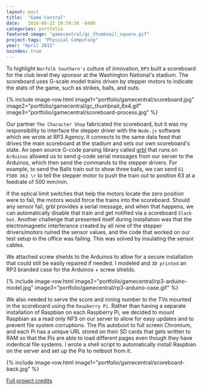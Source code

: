 ```yaml
---
layout: post
title:  "Game Central"
date:   2016-06-22 10:59:56 -0400
categories: portfolio
featured-image: "gamecentral/gc_thumbnail_square.gif"
project-tags: "Physical Computing"
year: "April 2015"
noindex: true
---
```

To highlight `Norfolk Southern's` culture of innovation, `RP3` built a scoreboard for the club level they sponsor at the Washington National's stadium. The scoreboard uses G-scale model trains driven by stepper motors to indicate the stats of the game, such as strikes, balls, and outs.

{% include image-row.html image1="portfolio/gamecentral/scoreboard.jpg" image2="portfolio/gamecentral/gc_thumbnail_6x4.gif" image3="portfolio/gamecentral/scoreboard-process.jpg" %}

Our partner `The Character Shop` fabricated the scoreboard, but it was my responsibility to interface the stepper driver with the `Node.js` software which we wrote at RP3 Agency. It connects to the same data feed that drives the main scoreboard at the stadium and sets our own scoreboard's state. An open source G-code parsing library called [grbl](https://github.com/grbl/grbl) that runs on `Arduinos` allowed us to send g-code serial messages from our server to the Arduinos, which then send the commands to the stepper drivers. For example, to send the Balls train out to show three balls, we can send `G1 F500 X63 \r` to tell the stepper motor to push the train out to position 63 at a feedrate of 500 mm/min.

If the optical limit switches that help the motors locate the zero position were to fail, the motors would force the trains into the scoreboard. Should any sensor fail, grbl provides a serial message, and when that happens, we can automatically disable that train and get notified via a scoreboard `Slack bot`. Another challenge that presented itself during installation was that the electromagnetic interferance created by all nine of the stepper drivers/motors ruined the sensor values, and the code that worked on our test setup in the office was failing. This was solved by insulating the sensor cables.

We attached screw shields to the Arduinos to allow for a secure installation that could still be easily repaired if needed. I modeled and `3D printed` an RP3 branded case for the Arduinos + screw shields.

{% include image-row.html image2="portfolio/gamecentral/rp3-arduino-model.jpg" image3="portfolio/gamecentral/rp3-arduino-case.gif" %}

We also needed to serve the score and inning number to the TVs mounted in the scoreboard using the `Raspberry Pi`. Rather than having a separate installation of Raspbian on each Raspberry Pi, we decided to mount Raspbian as a read only NFS on our server to allow for easy updates and to prevent file system corruptions. The Pis autoboot to full screen Chromium, and each Pi has a unique URL stored on their SD cards that gets written to RAM so that the Pis are able to load different pages even though they have indentical file systems. I wrote a shell script to automatically install Raspbian on the server and set up the Pis to netboot from it.

{% include image-row.html image1="portfolio/gamecentral/scoreboard-back.jpg" %}

[Full project credits](http://www.mediapost.com/digitaloohawards/winners/)
